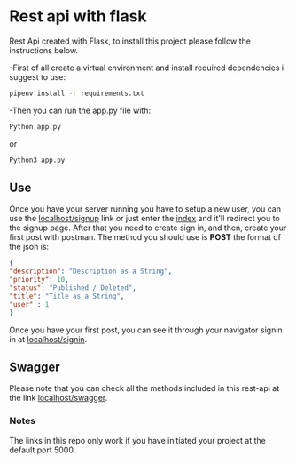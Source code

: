 # Rest api with flask
Rest Api created with Flask, to install this project please follow the instructions below.

-First of all create a virtual environment and install required dependencies i suggest to use:
```bash
pipenv install -r requirements.txt
```
-Then you can run the app.py file with: 
```bash
Python app.py
```
or 
 ```bash
Python3 app.py
```
## Use
Once you have your server running you have to setup a new user, you can use the [localhost/signup](http://localhost:5000/signup) link or just enter the [index](http://localhost:5000) and it'll redirect you to the signup page. After that you need to create sign in, and then, create your first post with postman. The method you should use is <strong>POST</strong> the format of the json is:

```JSON
{
"description": "Description as a String",
"priority": 10,
"status": "Published / Deleted",
"title": "Title as a String",
"user" : 1
}
```
Once you have your first post, you can see it through your navigator signin in at [localhost/signin](http://localhost:5000/signin).
## Swagger

Please note that you can check all the methods included in this rest-api at the link [localhost/swagger](http://localhost:5000/swagger).

### Notes

The links in this repo only work if you have initiated your project at the default port 5000.